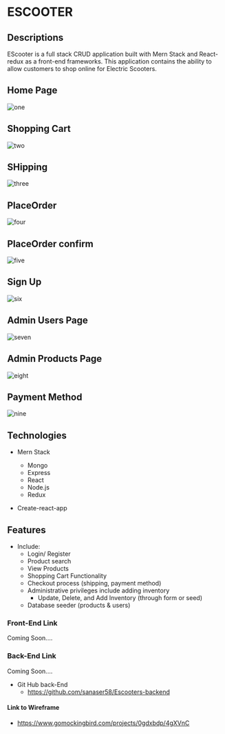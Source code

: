 # ESCOOTER

## Descriptions
EScooter is a full stack CRUD application built with Mern Stack and React-redux as a front-end frameworks. This application contains the ability to allow customers to shop online for Electric Scooters.


## Home Page
![one](images/one.png)


## Shopping Cart
![two](images/two.png)


## SHipping
![three](images/three.png)


## PlaceOrder
![four](images/four.png)


## PlaceOrder confirm 
![five](images/five.png)


## Sign Up 
![six](images/six.png)


## Admin Users Page 
![seven](images/seven.png)


## Admin Products Page 
![eight](images/eight.png)


## Payment Method  
![nine](images/nine.png)



## Technologies

* Mern Stack
  * Mongo
  * Express
  * React
  * Node.js
  * Redux

* Create-react-app

## Features
* Include:
  * Login/ Register
  * Product search
  * View Products
  * Shopping Cart Functionality
  * Checkout process (shipping, payment method)
  * Administrative privileges include adding inventory
    * Update, Delete, and Add Inventory (through form or seed)
  *  Database seeder (products & users)

### Front-End Link
Coming Soon....

### Back-End Link

Coming Soon....

* Git Hub back-End
  * https://github.com/sanaser58/Escooters-backend


#### Link to Wireframe

 * https://www.gomockingbird.com/projects/0gdxbdp/4gXVnC
